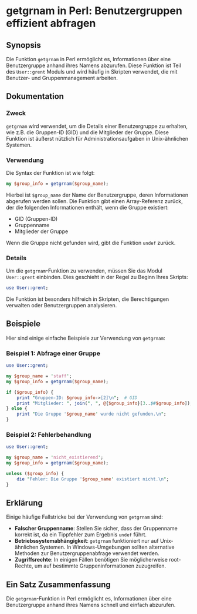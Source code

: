<!--
Meta Description: # getgrnam in Perl: Benutzergruppen effizient abfragen ## Synopsis Die Funktion `getgrnam` in Perl ermöglicht es, Informationen über eine Benutzergrup...
Meta Keywords: die, getgrnam, funktion, der, group_info
-->

# getgrnam in Perl: Benutzergruppen effizient abfragen

## Synopsis
Die Funktion `getgrnam` in Perl ermöglicht es, Informationen über eine Benutzergruppe anhand ihres Namens abzurufen. Diese Funktion ist Teil des `User::grent` Moduls und wird häufig in Skripten verwendet, die mit Benutzer- und Gruppenmanagement arbeiten.

## Dokumentation
### Zweck
`getgrnam` wird verwendet, um die Details einer Benutzergruppe zu erhalten, wie z.B. die Gruppen-ID (GID) und die Mitglieder der Gruppe. Diese Funktion ist äußerst nützlich für Administrationsaufgaben in Unix-ähnlichen Systemen.

### Verwendung
Die Syntax der Funktion ist wie folgt:

```perl
my $group_info = getgrnam($group_name);
```

Hierbei ist `$group_name` der Name der Benutzergruppe, deren Informationen abgerufen werden sollen. Die Funktion gibt einen Array-Referenz zurück, der die folgenden Informationen enthält, wenn die Gruppe existiert:

- GID (Gruppen-ID)
- Gruppenname
- Mitglieder der Gruppe

Wenn die Gruppe nicht gefunden wird, gibt die Funktion `undef` zurück.

### Details
Um die `getgrnam`-Funktion zu verwenden, müssen Sie das Modul `User::grent` einbinden. Dies geschieht in der Regel zu Beginn Ihres Skripts:

```perl
use User::grent;
```

Die Funktion ist besonders hilfreich in Skripten, die Berechtigungen verwalten oder Benutzergruppen analysieren.

## Beispiele
Hier sind einige einfache Beispiele zur Verwendung von `getgrnam`:

### Beispiel 1: Abfrage einer Gruppe
```perl
use User::grent;

my $group_name = 'staff';
my $group_info = getgrnam($group_name);

if ($group_info) {
    print "Gruppen-ID: $group_info->[2]\n";  # GID
    print "Mitglieder: ", join(", ", @{$group_info}[3..$#$group_info]), "\n";  # Mitglieder
} else {
    print "Die Gruppe '$group_name' wurde nicht gefunden.\n";
}
```

### Beispiel 2: Fehlerbehandlung
```perl
use User::grent;

my $group_name = 'nicht_existierend';
my $group_info = getgrnam($group_name);

unless ($group_info) {
    die "Fehler: Die Gruppe '$group_name' existiert nicht.\n";
}
```

## Erklärung
Einige häufige Fallstricke bei der Verwendung von `getgrnam` sind:

- **Falscher Gruppenname**: Stellen Sie sicher, dass der Gruppenname korrekt ist, da ein Tippfehler zum Ergebnis `undef` führt.
- **Betriebssystemabhängigkeit**: `getgrnam` funktioniert nur auf Unix-ähnlichen Systemen. In Windows-Umgebungen sollten alternative Methoden zur Benutzergruppenabfrage verwendet werden.
- **Zugriffsrechte**: In einigen Fällen benötigen Sie möglicherweise root-Rechte, um auf bestimmte Gruppeninformationen zuzugreifen.

## Ein Satz Zusammenfassung
Die `getgrnam`-Funktion in Perl ermöglicht es, Informationen über eine Benutzergruppe anhand ihres Namens schnell und einfach abzurufen.